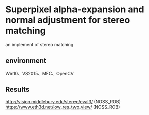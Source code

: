 # Superpixel alpha-expansion and normal adjustment for stereo matching
an implement of stereo matching
## environment
Win10、VS2015、MFC、OpenCV
## Results
http://vision.middlebury.edu/stereo/eval3/  (NOSS_ROB)  
https://www.eth3d.net/low_res_two_view/  (NOSS_ROB)
